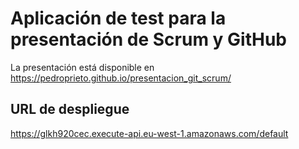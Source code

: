 # Aplicación de test para la presentación de Scrum y GitHub

La presentación está disponible en https://pedroprieto.github.io/presentacion_git_scrum/

## URL de despliegue
https://glkh920cec.execute-api.eu-west-1.amazonaws.com/default
